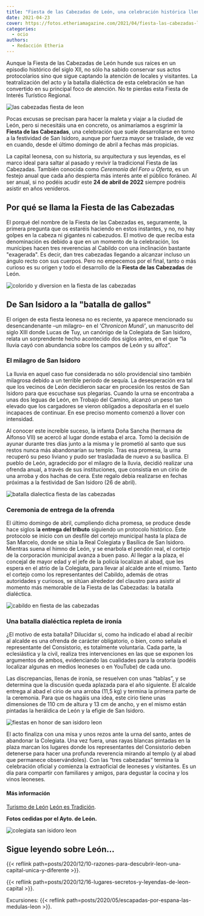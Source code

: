 ```yaml
---
title: "Fiesta de las Cabezadas de León, una celebración histórica llena de ironía"
date: 2021-04-23
cover: https://fotos.etheriamagazine.com/2021/04/fiesta-las-cabezadas-leon.jpg
categories: 
  - ocio
authors: 
  - Redacción Etheria
---
```


Aunque la Fiesta de las Cabezadas de León hunde sus raíces en un episodio histórico del siglo XII, no sólo ha sabido conservar sus actos protocolarios sino que sigue captando la atención de locales y visitantes. La teatralización del acto y la batalla dialéctica de esta celebración se han convertido en su principal foco de atención. No te pierdas esta Fiesta de Interés Turístico Regional.

![las cabezadas fiesta de leon](https://fotos.etheriamagazine.com/2021/04/fiesta-las-cabezadas-leon.jpg "Esta profunda reverencia da nombre a la Fiesta de las Cabezadas, en León capital.")

Pocas excusas se precisan para hacer la maleta y viajar a la ciudad de León, pero si 
necesitáis una en concreto, os animaríamos a esgrimir la **Fiesta de las Cabezadas**, 
una celebración que suele desarrollarse en torno a la festividad de San Isidoro, aunque 
por fuerza mayor se traslade, de vez en cuando, desde el último domingo de abril a 
fechas más propicias. 

La capital leonesa, con su historia, su arquitectura y sus leyendas, es el marco ideal 
para saltar al pasado y revivir la tradicional Fiesta de las Cabezadas. También conocida 
como _Ceremonia del Foro u Oferta_, es un festejo anual que cada año despierta más 
interés ante el público foráneo. Al ser anual, si no podéis acudir este **24 de abril de 
2022** siempre podréis asistir en años venideros. 

## Por qué se llama la Fiesta de las Cabezadas

El porqué del nombre de la Fiesta de las Cabezadas es, seguramente, la primera pregunta 
que os estaréis haciendo en estos instantes, y no, no hay golpes en la cabeza ni 
gigantes ni cabezudos. El motivo de que reciba esta denominación es debido a que en un 
momento de la celebración, los munícipes hacen tres reverencias al Cabildo con una 
inclinación bastante "exagerada". Es decir, dan tres cabezadas llegando a alcanzar 
incluso un ángulo recto con sus cuerpos. Pero no empecemos por el final, tanto o más 
curioso es su origen y todo el desarrollo de la **Fiesta de las Cabezadas** de León. 

![colorido y diversion en la fiesta de las cabezadas](https://fotos.etheriamagazine.com/2021/04/fiesta-las-cabezadas-san-isidoro.jpg "Alegre colorido de las Fiesta de las Cabezadas (León).")

## De San Isidoro a la "batalla de gallos"

El origen de esta fiesta leonesa no es reciente, ya aparece mencionado su 
desencandenante –un milagro– en el ‘_Chronicon Mundi’_, un manuscrito del siglo XIII 
donde Lucas de Tuy, un canónigo de la Colegiata de San Isidoro, relata un sorprendente 
hecho acontecido dos siglos antes, en el que “la lluvia cayó con abundancia sobre los 
campos de León y su alfoz”. 

### El milagro de San Isidoro

La lluvia en aquel caso fue considerada no sólo providencial sino también milagrosa 
debido a un terrible periodo de sequía. La desesperación era tal que los vecinos de León 
decidieron sacar en procesión los restos de San Isidoro para que escuchase sus 
plegarias. Cuando la urna se encontraba a unas dos leguas de León, en Trobajo del 
Camino, alcanzó un peso tan elevado que los cargadores se vieron obligados a depositarla 
en el suelo incapaces de continuar. En ese preciso momento comenzó a llover con 
intensidad. 

Al conocer este increíble suceso, la infanta Doña Sancha (hermana de Alfonso VII) se 
acercó al lugar donde estaba el arca. Tomó la decisión de ayunar durante tres días junto 
a la misma y le prometió al santo que sus restos nunca más abandonarían su templo. Tras 
esa promesa, la urna recuperó su peso liviano y pudo ser trasladada de nuevo a su 
basílica. El pueblo de León, agradecido por el milagro de la lluvia, decidió realizar 
una ofrenda anual, a través de sus instituciones, que consistía en un cirio de una 
arroba y dos hachas de cera. Este regalo debía realizarse en fechas próximas a la 
festividad de San Isidoro (26 de abril). 

![batalla dialectica fiesta de las cabezadas](https://fotos.etheriamagazine.com/2021/04/las-cabezadas-claustro-colegiada-san-isidoro.jpg "En el claustro de la colegiata de San Isidoro se suele producir la batalla dialéctica.")

### Ceremonia de entrega de la ofrenda

El último domingo de abril, cumpliendo dicha promesa, se produce desde hace siglos l**a 
entrega del tributo** siguiendo un protocolo histórico. Éste protocolo se inicio con un 
desfile del cortejo municipal hasta la plaza de San Marcelo, donde se sitúa la Real 
Colegiata y Basílica de San Isidoro. Mientras suena el himno de León, y se enarbola el 
pendón real, el cortejo de la corporación municipal avanza a buen paso. Al llegar a la 
plaza, el concejal de mayor edad y el jefe de la policía localizan al abad, que les 
espera en el atrio de la Colegiata, para llevar al alcalde ante el mismo. Tanto el 
cortejo como los representantes del Cabildo, además de otras autoridades y curiosos, se 
sitúan alrededor del claustro para asistir al momento más memorable de la Fiesta de las 
Cabezadas: la batalla dialéctica. 

![cabildo en fiesta de las cabezadas](https://fotos.etheriamagazine.com/2021/04/las-Cabezadas-leon.jpg "La batalla dialéctica es el momento más jocoso de la celebración.")

### Una batalla dialéctica repleta de ironía

¿El motivo de esta batalla? Dilucidar si, como ha indicado el abad al recibir al alcalde 
es una ofrenda de carácter obligatorio, o bien, como señala el representante del 
Consistorio, es totalmente voluntaria. Cada parte, la eclesiástica y la civil, realiza 
tres intervenciones en las que se exponen los argumentos de ambos, evidenciando las 
cualidades para la oratoria (podéis localizar algunas en medios leoneses o en YouTube) 
de cada uno. 

Las discrepancias, llenas de ironía, se resuelven con unas “tablas”, y se determina que 
la discusión queda aplazada para el año siguiente. El alcalde entrega al abad el cirio 
de una arroba (11,5 kg) y termina la primera parte de la ceremonia. Para que os hagáis 
una idea, este cirio tiene unas dimensiones de 110 cm de altura y 13 cm de ancho, y en 
el mismo están pintadas la heráldica de León y la efigie de San Isidoro. 

![fiestas en honor de san isidoro leon](https://fotos.etheriamagazine.com/2021/04/colegiata-san-isidoro-las-cabezadas.jpg "Reverencia final de la Fiesta de las Cabezadas.")

El acto finaliza con una misa y unos rezos ante la urna del santo, antes de abandonar la 
Colegiata. Una vez fuera, unas rayas blancas pintadas en la plaza marcan los lugares 
donde los representantes del Consistorio deben detenerse para hacer una profunda 
reverencia mirando al templo (y al abad que permanece observándoles). Con las “tres 
cabezadas” termina la celebración oficial y comienza la extraoficial de leoneses y 
visitantes. Es un día para compartir con familiares y amigos, para degustar la cocina y 
los vinos leoneses. 

#### Más información

[Turismo de León](https://leon.es/) [León es 
Tradición](https://www.leonestradicion.com). 

**Fotos cedidas por el Ayto. de León.** 

![colegiata san isidoro leon](https://fotos.etheriamagazine.com/2020/12/leon-san-isidoro.jpg "Interior del Panteón de los Reyes en la Real Colegiata de San Isidoro. © Ayto. de León")

## Sigue leyendo sobre León...

{{< reflink 
path=posts/2020/12/10-razones-para-descubrir-leon-una-capital-unica-y-diferente >}}. 

{{< reflink path=posts/2020/12/16-lugares-secretos-y-leyendas-de-leon-capital >}}. 

Excursiones: {{< reflink path=posts/2020/05/escapadas-por-espana-las-medulas-leon >}}.
